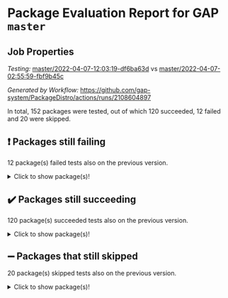 # Package Evaluation Report for GAP `master`

## Job Properties

*Testing:* [master/2022-04-07-12:03:19-df6ba63d](https://github.com/gap-system/PackageDistro/blob/data/reports/master/2022-04-07-12:03:19-df6ba63d) vs [master/2022-04-07-02:55:59-fbf9b45c](https://github.com/gap-system/PackageDistro/blob/data/reports/master/2022-04-07-02:55:59-fbf9b45c)

*Generated by Workflow:* https://github.com/gap-system/PackageDistro/actions/runs/2108604897

In total, 152 packages were tested, out of which 120 succeeded, 12 failed and 20 were skipped.

## :exclamation: Packages still failing

12 package(s) failed tests also on the previous version.<details> <summary>Click to show package(s)!</summary>

- fining 1.4.1 [(failure)](https://github.com/gap-system/PackageDistro/runs/5867627813?check_suite_focus=true)<br>
- francy 1.2.4 [(failure)](https://github.com/gap-system/PackageDistro/runs/5867628232?check_suite_focus=true)<br>
- hap 1.38 [(failure)](https://github.com/gap-system/PackageDistro/runs/5867629006?check_suite_focus=true)<br>
- normalizinterface 1.3.2 [(failure)](https://github.com/gap-system/PackageDistro/runs/5867630891?check_suite_focus=true)<br>
- packagemanager 1.2 [(failure)](https://github.com/gap-system/PackageDistro/runs/5867631369?check_suite_focus=true)<br>
- rcwa 4.6.4 [(failure)](https://github.com/gap-system/PackageDistro/runs/5867632083?check_suite_focus=true)<br>
- recog 1.3.2 [(failure)](https://github.com/gap-system/PackageDistro/runs/5867632189?check_suite_focus=true)<br>
- semigroups 4.0.0 [(failure)](https://github.com/gap-system/PackageDistro/runs/5867632522?check_suite_focus=true)<br>
- transgrp 3.6.1 [(failure)](https://github.com/gap-system/PackageDistro/runs/5867633523?check_suite_focus=true)<br>
- unitlib 4.0.0 [(failure)](https://github.com/gap-system/PackageDistro/runs/5867633675?check_suite_focus=true)<br>
- wedderga 4.10.1 [(failure)](https://github.com/gap-system/PackageDistro/runs/5867633947?check_suite_focus=true)<br>
- yangbaxter 0.9.0 [(failure)](https://github.com/gap-system/PackageDistro/runs/5867634145?check_suite_focus=true)<br>
</details>

## :heavy_check_mark: Packages still succeeding

120 package(s) succeeded tests also on the previous version.<details> <summary>Click to show package(s)!</summary>

- ace 5.4 [(success)](https://github.com/gap-system/PackageDistro/runs/5867625557?check_suite_focus=true)<br>
- aclib 1.3.2 [(success)](https://github.com/gap-system/PackageDistro/runs/5867625623?check_suite_focus=true)<br>
- agt 0.2 [(success)](https://github.com/gap-system/PackageDistro/runs/5867625691?check_suite_focus=true)<br>
- alnuth 3.2.1 [(success)](https://github.com/gap-system/PackageDistro/runs/5867625749?check_suite_focus=true)<br>
- anupq 3.2.6 [(success)](https://github.com/gap-system/PackageDistro/runs/5867625827?check_suite_focus=true)<br>
- atlasrep 2.1.2 [(success)](https://github.com/gap-system/PackageDistro/runs/5867625920?check_suite_focus=true)<br>
- autodoc 2022.03.10 [(success)](https://github.com/gap-system/PackageDistro/runs/5867625991?check_suite_focus=true)<br>
- automata 1.15 [(success)](https://github.com/gap-system/PackageDistro/runs/5867626052?check_suite_focus=true)<br>
- automgrp 1.3.2 [(success)](https://github.com/gap-system/PackageDistro/runs/5867626102?check_suite_focus=true)<br>
- autpgrp 1.10.2 [(success)](https://github.com/gap-system/PackageDistro/runs/5867626149?check_suite_focus=true)<br>
- cap 2022.04-01 [(success)](https://github.com/gap-system/PackageDistro/runs/5867626227?check_suite_focus=true)<br>
- caratinterface 2.3.3 [(success)](https://github.com/gap-system/PackageDistro/runs/5867626290?check_suite_focus=true)<br>
- cddinterface 2020.06.24 [(success)](https://github.com/gap-system/PackageDistro/runs/5867626350?check_suite_focus=true)<br>
- circle 1.6.4 [(success)](https://github.com/gap-system/PackageDistro/runs/5867626410?check_suite_focus=true)<br>
- cohomolo 1.6.10 [(success)](https://github.com/gap-system/PackageDistro/runs/5867626474?check_suite_focus=true)<br>
- congruence 1.2.3 [(success)](https://github.com/gap-system/PackageDistro/runs/5867626549?check_suite_focus=true)<br>
- corelg 1.56 [(success)](https://github.com/gap-system/PackageDistro/runs/5867626601?check_suite_focus=true)<br>
- crime 1.6 [(success)](https://github.com/gap-system/PackageDistro/runs/5867626660?check_suite_focus=true)<br>
- crisp 1.4.5 [(success)](https://github.com/gap-system/PackageDistro/runs/5867626721?check_suite_focus=true)<br>
- crypting 0.10 [(success)](https://github.com/gap-system/PackageDistro/runs/5867626774?check_suite_focus=true)<br>
- cryst 4.1.24 [(success)](https://github.com/gap-system/PackageDistro/runs/5867626843?check_suite_focus=true)<br>
- crystcat 1.1.9 [(success)](https://github.com/gap-system/PackageDistro/runs/5867626905?check_suite_focus=true)<br>
- ctbllib 1.3.3 [(success)](https://github.com/gap-system/PackageDistro/runs/5867626970?check_suite_focus=true)<br>
- cubefree 1.19 [(success)](https://github.com/gap-system/PackageDistro/runs/5867627068?check_suite_focus=true)<br>
- curlinterface 2.2.2 [(success)](https://github.com/gap-system/PackageDistro/runs/5867627142?check_suite_focus=true)<br>
- cvec 2.7.5 [(success)](https://github.com/gap-system/PackageDistro/runs/5867627202?check_suite_focus=true)<br>
- datastructures 0.2.7 [(success)](https://github.com/gap-system/PackageDistro/runs/5867627267?check_suite_focus=true)<br>
- deepthought 1.0.5 [(success)](https://github.com/gap-system/PackageDistro/runs/5867627322?check_suite_focus=true)<br>
- design 1.7 [(success)](https://github.com/gap-system/PackageDistro/runs/5867627390?check_suite_focus=true)<br>
- difsets 2.3.1 [(success)](https://github.com/gap-system/PackageDistro/runs/5867627448?check_suite_focus=true)<br>
- digraphs 1.5.2 [(success)](https://github.com/gap-system/PackageDistro/runs/5867627521?check_suite_focus=true)<br>
- edim 1.3.5 [(success)](https://github.com/gap-system/PackageDistro/runs/5867627560?check_suite_focus=true)<br>
- example 4.3.0 [(success)](https://github.com/gap-system/PackageDistro/runs/5867627613?check_suite_focus=true)<br>
- factint 1.6.3 [(success)](https://github.com/gap-system/PackageDistro/runs/5867627666?check_suite_focus=true)<br>
- ferret 1.0.7 [(success)](https://github.com/gap-system/PackageDistro/runs/5867627710?check_suite_focus=true)<br>
- fga 1.4.0 [(success)](https://github.com/gap-system/PackageDistro/runs/5867627757?check_suite_focus=true)<br>
- float 1.0.3 [(success)](https://github.com/gap-system/PackageDistro/runs/5867627877?check_suite_focus=true)<br>
- format 1.4.3 [(success)](https://github.com/gap-system/PackageDistro/runs/5867627924?check_suite_focus=true)<br>
- forms 1.2.7 [(success)](https://github.com/gap-system/PackageDistro/runs/5867628005?check_suite_focus=true)<br>
- fplsa 1.2.5 [(success)](https://github.com/gap-system/PackageDistro/runs/5867628099?check_suite_focus=true)<br>
- fr 2.4.8 [(success)](https://github.com/gap-system/PackageDistro/runs/5867628158?check_suite_focus=true)<br>
- fwtree 1.3 [(success)](https://github.com/gap-system/PackageDistro/runs/5867628305?check_suite_focus=true)<br>
- gbnp 1.0.5 [(success)](https://github.com/gap-system/PackageDistro/runs/5867628386?check_suite_focus=true)<br>
- generalizedmorphismsforcap 2022.03-03 [(success)](https://github.com/gap-system/PackageDistro/runs/5867628470?check_suite_focus=true)<br>
- genss 1.6.6 [(success)](https://github.com/gap-system/PackageDistro/runs/5867628558?check_suite_focus=true)<br>
- gradedringforhomalg 2022.03-01 [(success)](https://github.com/gap-system/PackageDistro/runs/5867628649?check_suite_focus=true)<br>
- grape 4.8.5 [(success)](https://github.com/gap-system/PackageDistro/runs/5867628709?check_suite_focus=true)<br>
- groupoids 1.69 [(success)](https://github.com/gap-system/PackageDistro/runs/5867628762?check_suite_focus=true)<br>
- grpconst 2.6.2 [(success)](https://github.com/gap-system/PackageDistro/runs/5867628828?check_suite_focus=true)<br>
- guarana 0.96.3 [(success)](https://github.com/gap-system/PackageDistro/runs/5867628876?check_suite_focus=true)<br>
- guava 3.15 [(success)](https://github.com/gap-system/PackageDistro/runs/5867628934?check_suite_focus=true)<br>
- hapcryst 0.1.14 [(success)](https://github.com/gap-system/PackageDistro/runs/5867629059?check_suite_focus=true)<br>
- hecke 1.5.3 [(success)](https://github.com/gap-system/PackageDistro/runs/5867629127?check_suite_focus=true)<br>
- help 3.5 [(success)](https://github.com/gap-system/PackageDistro/runs/5867629188?check_suite_focus=true)<br>
- idrel 2.43 [(success)](https://github.com/gap-system/PackageDistro/runs/5867629253?check_suite_focus=true)<br>
- images 1.3.1 [(success)](https://github.com/gap-system/PackageDistro/runs/5867629292?check_suite_focus=true)<br>
- intpic 0.2.4 [(success)](https://github.com/gap-system/PackageDistro/runs/5867629351?check_suite_focus=true)<br>
- io 4.7.2 [(success)](https://github.com/gap-system/PackageDistro/runs/5867629396?check_suite_focus=true)<br>
- irredsol 1.4.3 [(success)](https://github.com/gap-system/PackageDistro/runs/5867629461?check_suite_focus=true)<br>
- json 2.1.0 [(success)](https://github.com/gap-system/PackageDistro/runs/5867629531?check_suite_focus=true)<br>
- jupyterkernel 1.4.1 [(success)](https://github.com/gap-system/PackageDistro/runs/5867629586?check_suite_focus=true)<br>
- jupyterviz 1.5.1 [(success)](https://github.com/gap-system/PackageDistro/runs/5867629668?check_suite_focus=true)<br>
- kan 1.34 [(success)](https://github.com/gap-system/PackageDistro/runs/5867629721?check_suite_focus=true)<br>
- kbmag 1.5.9 [(success)](https://github.com/gap-system/PackageDistro/runs/5867629786?check_suite_focus=true)<br>
- laguna 3.9.4 [(success)](https://github.com/gap-system/PackageDistro/runs/5867629843?check_suite_focus=true)<br>
- liealgdb 2.2.1 [(success)](https://github.com/gap-system/PackageDistro/runs/5867629911?check_suite_focus=true)<br>
- liepring 1.9.2 [(success)](https://github.com/gap-system/PackageDistro/runs/5867629973?check_suite_focus=true)<br>
- liering 2.4.2 [(success)](https://github.com/gap-system/PackageDistro/runs/5867630045?check_suite_focus=true)<br>
- linearalgebraforcap 2022.04-02 [(success)](https://github.com/gap-system/PackageDistro/runs/5867630113?check_suite_focus=true)<br>
- loops 3.4.1 [(success)](https://github.com/gap-system/PackageDistro/runs/5867630173?check_suite_focus=true)<br>
- lpres 1.0.3 [(success)](https://github.com/gap-system/PackageDistro/runs/5867630229?check_suite_focus=true)<br>
- majoranaalgebras 1.4 [(success)](https://github.com/gap-system/PackageDistro/runs/5867630297?check_suite_focus=true)<br>
- mapclass 1.4.5 [(success)](https://github.com/gap-system/PackageDistro/runs/5867630357?check_suite_focus=true)<br>
- matgrp 0.64 [(success)](https://github.com/gap-system/PackageDistro/runs/5867630416?check_suite_focus=true)<br>
- modisom 2.5.1 [(success)](https://github.com/gap-system/PackageDistro/runs/5867630466?check_suite_focus=true)<br>
- modulepresentationsforcap 2022.03-02 [(success)](https://github.com/gap-system/PackageDistro/runs/5867630531?check_suite_focus=true)<br>
- monoidalcategories 2022.03-02 [(success)](https://github.com/gap-system/PackageDistro/runs/5867630599?check_suite_focus=true)<br>
- nconvex 2020.11-04 [(success)](https://github.com/gap-system/PackageDistro/runs/5867630682?check_suite_focus=true)<br>
- nilmat 1.4.1 [(success)](https://github.com/gap-system/PackageDistro/runs/5867630764?check_suite_focus=true)<br>
- nock 1.5 [(success)](https://github.com/gap-system/PackageDistro/runs/5867630831?check_suite_focus=true)<br>
- nq 2.5.8 [(success)](https://github.com/gap-system/PackageDistro/runs/5867630968?check_suite_focus=true)<br>
- numericalsgps 1.3.0 [(success)](https://github.com/gap-system/PackageDistro/runs/5867631062?check_suite_focus=true)<br>
- openmath 11.5.0 [(success)](https://github.com/gap-system/PackageDistro/runs/5867631141?check_suite_focus=true)<br>
- orb 4.8.4 [(success)](https://github.com/gap-system/PackageDistro/runs/5867631287?check_suite_focus=true)<br>
- patternclass 2.4.2 [(success)](https://github.com/gap-system/PackageDistro/runs/5867631438?check_suite_focus=true)<br>
- permut 2.0.4 [(success)](https://github.com/gap-system/PackageDistro/runs/5867631501?check_suite_focus=true)<br>
- polenta 1.3.10 [(success)](https://github.com/gap-system/PackageDistro/runs/5867631567?check_suite_focus=true)<br>
- polymaking 0.8.6 [(success)](https://github.com/gap-system/PackageDistro/runs/5867631635?check_suite_focus=true)<br>
- primgrp 3.4.1 [(success)](https://github.com/gap-system/PackageDistro/runs/5867631699?check_suite_focus=true)<br>
- profiling 2.5.0 [(success)](https://github.com/gap-system/PackageDistro/runs/5867631761?check_suite_focus=true)<br>
- qpa 1.33 [(success)](https://github.com/gap-system/PackageDistro/runs/5867631870?check_suite_focus=true)<br>
- quagroup 1.8.3 [(success)](https://github.com/gap-system/PackageDistro/runs/5867631930?check_suite_focus=true)<br>
- radiroot 2.9 [(success)](https://github.com/gap-system/PackageDistro/runs/5867632031?check_suite_focus=true)<br>
- rds 1.8 [(success)](https://github.com/gap-system/PackageDistro/runs/5867632126?check_suite_focus=true)<br>
- repndecomp 1.2.1 [(success)](https://github.com/gap-system/PackageDistro/runs/5867632255?check_suite_focus=true)<br>
- repsn 3.1.0 [(success)](https://github.com/gap-system/PackageDistro/runs/5867632312?check_suite_focus=true)<br>
- resclasses 4.7.2 [(success)](https://github.com/gap-system/PackageDistro/runs/5867632370?check_suite_focus=true)<br>
- scscp 2.3.1 [(success)](https://github.com/gap-system/PackageDistro/runs/5867632441?check_suite_focus=true)<br>
- sglppow 2.2 [(success)](https://github.com/gap-system/PackageDistro/runs/5867632584?check_suite_focus=true)<br>
- sgpviz 0.999.5 [(success)](https://github.com/gap-system/PackageDistro/runs/5867632659?check_suite_focus=true)<br>
- simpcomp 2.1.14 [(success)](https://github.com/gap-system/PackageDistro/runs/5867632741?check_suite_focus=true)<br>
- singular 2020.12.18 [(success)](https://github.com/gap-system/PackageDistro/runs/5867632818?check_suite_focus=true)<br>
- sla 1.5.3 [(success)](https://github.com/gap-system/PackageDistro/runs/5867632879?check_suite_focus=true)<br>
- smallgrp 1.5 [(success)](https://github.com/gap-system/PackageDistro/runs/5867632946?check_suite_focus=true)<br>
- smallsemi 0.6.13 [(success)](https://github.com/gap-system/PackageDistro/runs/5867633001?check_suite_focus=true)<br>
- sonata 2.9.3 [(success)](https://github.com/gap-system/PackageDistro/runs/5867633054?check_suite_focus=true)<br>
- sophus 1.25 [(success)](https://github.com/gap-system/PackageDistro/runs/5867633128?check_suite_focus=true)<br>
- spinsym 1.5.2 [(success)](https://github.com/gap-system/PackageDistro/runs/5867633191?check_suite_focus=true)<br>
- symbcompcc 1.3.2 [(success)](https://github.com/gap-system/PackageDistro/runs/5867633298?check_suite_focus=true)<br>
- thelma 1.3 [(success)](https://github.com/gap-system/PackageDistro/runs/5867633351?check_suite_focus=true)<br>
- tomlib 1.2.9 [(success)](https://github.com/gap-system/PackageDistro/runs/5867633407?check_suite_focus=true)<br>
- toric 1.9.5 [(success)](https://github.com/gap-system/PackageDistro/runs/5867633457?check_suite_focus=true)<br>
- ugaly 4.0.2 [(success)](https://github.com/gap-system/PackageDistro/runs/5867633568?check_suite_focus=true)<br>
- unipot 1.5 [(success)](https://github.com/gap-system/PackageDistro/runs/5867633620?check_suite_focus=true)<br>
- utils 0.72 [(success)](https://github.com/gap-system/PackageDistro/runs/5867633735?check_suite_focus=true)<br>
- uuid 0.7 [(success)](https://github.com/gap-system/PackageDistro/runs/5867633809?check_suite_focus=true)<br>
- walrus 0.9991 [(success)](https://github.com/gap-system/PackageDistro/runs/5867633880?check_suite_focus=true)<br>
- xmod 2.86 [(success)](https://github.com/gap-system/PackageDistro/runs/5867634008?check_suite_focus=true)<br>
- xmodalg 1.18 [(success)](https://github.com/gap-system/PackageDistro/runs/5867634063?check_suite_focus=true)<br>
- zeromqinterface 0.13 [(success)](https://github.com/gap-system/PackageDistro/runs/5867634214?check_suite_focus=true)<br>
</details>

## :heavy_minus_sign: Packages that still skipped

20 package(s) skipped tests also on the previous version.<details> <summary>Click to show package(s)!</summary>

- 4ti2interface 2022.03-01 [(skipped)](https://github.com/gap-system/PackageDistro/runs/5867543134?check_suite_focus=true)<br>
- browse 1.8.14 [(skipped)](https://github.com/gap-system/PackageDistro/runs/5867543134?check_suite_focus=true)<br>
- examplesforhomalg 2022.03-01 [(skipped)](https://github.com/gap-system/PackageDistro/runs/5867543134?check_suite_focus=true)<br>
- gapdoc 1.6.5 [(skipped)](https://github.com/gap-system/PackageDistro/runs/5867543134?check_suite_focus=true)<br>
- gauss 2022.03-01 [(skipped)](https://github.com/gap-system/PackageDistro/runs/5867543134?check_suite_focus=true)<br>
- gaussforhomalg 2022.03-01 [(skipped)](https://github.com/gap-system/PackageDistro/runs/5867543134?check_suite_focus=true)<br>
- gradedmodules 2022.03-01 [(skipped)](https://github.com/gap-system/PackageDistro/runs/5867543134?check_suite_focus=true)<br>
- homalg 2022.03-01 [(skipped)](https://github.com/gap-system/PackageDistro/runs/5867543134?check_suite_focus=true)<br>
- homalgtocas 2022.03-01 [(skipped)](https://github.com/gap-system/PackageDistro/runs/5867543134?check_suite_focus=true)<br>
- io_forhomalg 2022.03-01 [(skipped)](https://github.com/gap-system/PackageDistro/runs/5867543134?check_suite_focus=true)<br>
- itc 1.5.1 [(skipped)](https://github.com/gap-system/PackageDistro/runs/5867543134?check_suite_focus=true)<br>
- localizeringforhomalg 2022.03-01 [(skipped)](https://github.com/gap-system/PackageDistro/runs/5867543134?check_suite_focus=true)<br>
- matricesforhomalg 2022.03-02 [(skipped)](https://github.com/gap-system/PackageDistro/runs/5867543134?check_suite_focus=true)<br>
- modules 2022.03-01 [(skipped)](https://github.com/gap-system/PackageDistro/runs/5867543134?check_suite_focus=true)<br>
- polycyclic 2.16 [(skipped)](https://github.com/gap-system/PackageDistro/runs/5867543134?check_suite_focus=true)<br>
- ringsforhomalg 2022.03-01 [(skipped)](https://github.com/gap-system/PackageDistro/runs/5867543134?check_suite_focus=true)<br>
- sco 2022.03-01 [(skipped)](https://github.com/gap-system/PackageDistro/runs/5867543134?check_suite_focus=true)<br>
- toolsforhomalg 2022.04-01 [(skipped)](https://github.com/gap-system/PackageDistro/runs/5867543134?check_suite_focus=true)<br>
- toricvarieties 2022.03.23 [(skipped)](https://github.com/gap-system/PackageDistro/runs/5867543134?check_suite_focus=true)<br>
- xgap 4.31 [(skipped)](https://github.com/gap-system/PackageDistro/runs/5867543134?check_suite_focus=true)<br>
</details>

